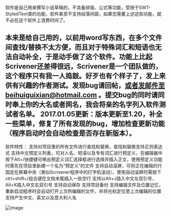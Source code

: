 软件是自己用来撰写小说草稿的，不具备排版、公式等功能，受限于SWT-StyledText类的功能，软件甚至不支持段落间距，如果您需要上述这些功能，就不必在这个软件上浪费时间了。

本来是给自己用的，以前用word写东西，在多个文件间查找/替换不太方便，而且对于特殊词汇和短语也无法自动补全，于是动手做了这个软件。功能上比起Scrivener还差得很远，Scrivener是一个团队做的，这个程序只有我一人捣鼓。好歹也有个样子了，发上来供有兴趣的作者测试。发现bug请回帖，或者发邮件至beihuiguixian@hotmail.com 。提交bug的同时请同时奉上你的大名或者网名，我会将亲的名字列入软件测试者名单。
2017.01.05更新：版本更新至1.20，补全一些菜单，修复了所有发现的bug，增加检查更新功能（程序启动时会自动检查是否存在新版本）。
--------------------------

软件特性：
支持对项目里的所有文件进行查找和替换，查找和替换支持正则表达式
支持中文预定义列表，可对人名、短语以及专有词汇进行预定义，在编辑器中按下Alt+/快捷键可唤出预定义词汇选择框进行选择并插入正文，使用预定义功能时需先在项目里新建一个名为“预定义”的文件
支持自动滚屏，可将正在编辑的行固定在屏幕中央（类似Scrivener程序中的打字机滚动），使用自动滚屏时需按下ctrl+shift+/组合键在文档末尾插入一些空行
支持以Alt+J插入中文左双引号，Alt+K插入中文右双引号
支持自动保存
支持项目备份
支持编辑文件及位置记忆，重新启动程序时会自动打开上次所编辑的文件，并将光标定位至上次编辑的位置
支持产生中文、英文以及意大利人名

![image](https://github.com/piiiiq/Black/blob/master/images/new.PNG)
